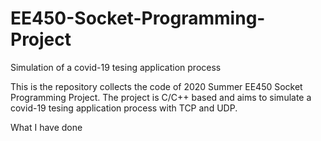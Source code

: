 # EE450-Socket-Programming-Project
Simulation of a covid-19 tesing application process

This is the repository collects the code of 2020 Summer EE450 Socket Programming Project. The project is C/C++ based and aims to simulate a covid-19 tesing application process with TCP and UDP.

What I have done
